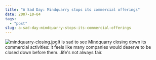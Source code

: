 ```yaml
---
title: "A Sad Day: Mindquarry stops its commercial offerings"
date: 2007-10-04
tags: 
  - "post"
slug: a-sad-day-mindquarry-stops-its-commercial-offerings
---
```


[![mindquarry-closing.jpg](http://codeconsult.ch/bertrand/archives/images/mindquarry-closing.jpg)](http://www.mindquarry.com)It is sad to see [Mindquarry](http://www.mindquarry.com/) closing down its commercial activities: it feels like many companies would deserve to be closed down before them...life's not always fair.
